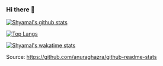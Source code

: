 ### Hi there 👋

<!--
**shyamalschandra/shyamalschandra** is a ✨ _special_ ✨ repository because its `README.md` (this file) appears on your GitHub profile.

Here are some ideas to get you started:

- 🔭 I’m currently working on ...
- 🌱 I’m currently learning ...
- 👯 I’m looking to collaborate on ...
- 🤔 I’m looking for help with ...
- 💬 Ask me about ...
- 📫 How to reach me: ...
- 😄 Pronouns: ...
- ⚡ Fun fact: ...
-->

[![Shyamal's github stats](https://github-readme-stats.vercel.app/api?username=shyamalschandra&show_icons=true&hide=["stars"])](https://github.com/shyamalschandra/github-readme-stats)

[![Top Langs](https://github-readme-stats.vercel.app/api/top-langs/?username=shyamalschandra)](https://github.com/shyamalschandra/github-readme-stats)

[![Shyamal's wakatime stats](https://github-readme-stats.vercel.app/api/wakatime?username=shyamalschandra)](https://github.com/shyamalschandra/github-readme-stats)

Source: https://github.com/anuraghazra/github-readme-stats
